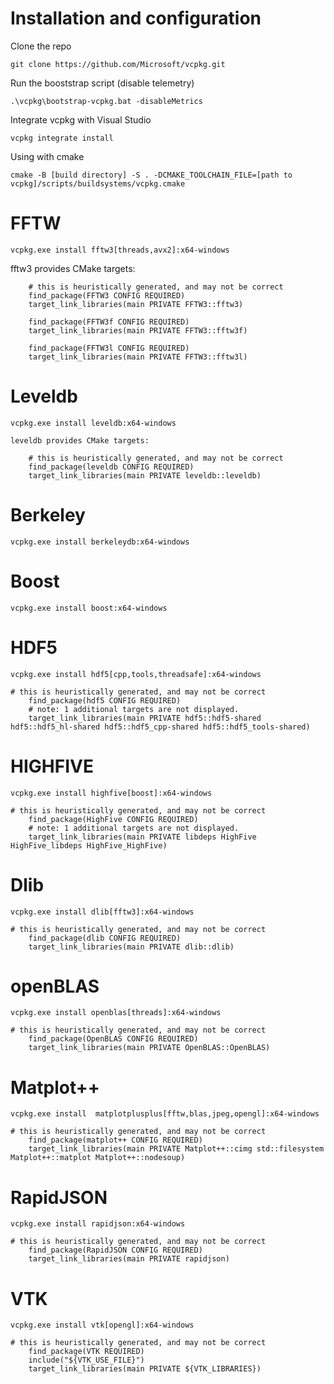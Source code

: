 # Installation and configuration
Clone the repo
```
git clone https://github.com/Microsoft/vcpkg.git
```
Run the booststrap script (disable telemetry)
```
.\vcpkg\bootstrap-vcpkg.bat -disableMetrics
```
Integrate vcpkg with Visual Studio
```
vcpkg integrate install
```
Using with cmake
```
cmake -B [build directory] -S . -DCMAKE_TOOLCHAIN_FILE=[path to vcpkg]/scripts/buildsystems/vcpkg.cmake
```

# FFTW
```
vcpkg.exe install fftw3[threads,avx2]:x64-windows
```

fftw3 provides CMake targets:
```
    # this is heuristically generated, and may not be correct
    find_package(FFTW3 CONFIG REQUIRED)
    target_link_libraries(main PRIVATE FFTW3::fftw3)

    find_package(FFTW3f CONFIG REQUIRED)
    target_link_libraries(main PRIVATE FFTW3::fftw3f)

    find_package(FFTW3l CONFIG REQUIRED)
    target_link_libraries(main PRIVATE FFTW3::fftw3l)
```

# Leveldb
```
vcpkg.exe install leveldb:x64-windows
```
```
leveldb provides CMake targets:

    # this is heuristically generated, and may not be correct
    find_package(leveldb CONFIG REQUIRED)
    target_link_libraries(main PRIVATE leveldb::leveldb)
```

# Berkeley
```
vcpkg.exe install berkeleydb:x64-windows
```

# Boost
```
vcpkg.exe install boost:x64-windows
```

# HDF5
```
vcpkg.exe install hdf5[cpp,tools,threadsafe]:x64-windows
```
```
# this is heuristically generated, and may not be correct
    find_package(hdf5 CONFIG REQUIRED)
    # note: 1 additional targets are not displayed.
    target_link_libraries(main PRIVATE hdf5::hdf5-shared hdf5::hdf5_hl-shared hdf5::hdf5_cpp-shared hdf5::hdf5_tools-shared)
```

# HIGHFIVE
```
vcpkg.exe install highfive[boost]:x64-windows
```
```
# this is heuristically generated, and may not be correct
    find_package(HighFive CONFIG REQUIRED)
    # note: 1 additional targets are not displayed.
    target_link_libraries(main PRIVATE libdeps HighFive HighFive_libdeps HighFive_HighFive)
```

# Dlib
```
vcpkg.exe install dlib[fftw3]:x64-windows
```
```
# this is heuristically generated, and may not be correct
    find_package(dlib CONFIG REQUIRED)
    target_link_libraries(main PRIVATE dlib::dlib)
```
# openBLAS
```
vcpkg.exe install openblas[threads]:x64-windows
```
```
# this is heuristically generated, and may not be correct
    find_package(OpenBLAS CONFIG REQUIRED)
    target_link_libraries(main PRIVATE OpenBLAS::OpenBLAS)
```
# Matplot++
```
vcpkg.exe install  matplotplusplus[fftw,blas,jpeg,opengl]:x64-windows
```
```
# this is heuristically generated, and may not be correct
    find_package(matplot++ CONFIG REQUIRED)
    target_link_libraries(main PRIVATE Matplot++::cimg std::filesystem Matplot++::matplot Matplot++::nodesoup)
```
# RapidJSON
```
vcpkg.exe install rapidjson:x64-windows
```
```
# this is heuristically generated, and may not be correct
    find_package(RapidJSON CONFIG REQUIRED)
    target_link_libraries(main PRIVATE rapidjson)
```
# VTK
```
vcpkg.exe install vtk[opengl]:x64-windows
```
```
# this is heuristically generated, and may not be correct
    find_package(VTK REQUIRED)
    include("${VTK_USE_FILE}")
    target_link_libraries(main PRIVATE ${VTK_LIBRARIES})
```
